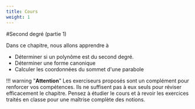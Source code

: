 ```yaml
---
title: Cours
weight: 1
---
```


#Second degré (partie 1)

Dans ce chapitre, nous allons apprendre à

* Déterminer si un polynôme est du second degré.
* Déterminer une forme canonique 
* Calculer les coordonnées du sommet d'une parabole

!!! warning "**Attention**" 
    Les exerciseurs proposés sont un complément pour renforcer vos compétences. Ils ne suffisent pas à eux seuls pour réviser efficacement le chapitre. Pensez à étudier le cours et à revoir les exercices traités en classe pour une maîtrise complète des notions.